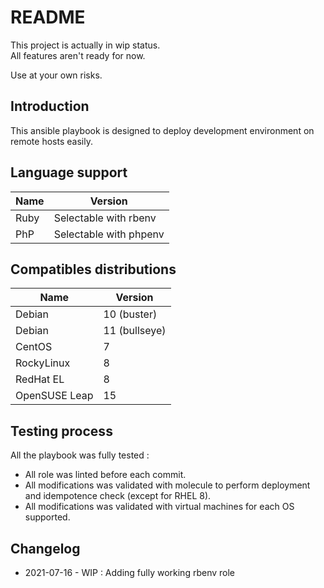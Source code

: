 # README

This project is actually in wip status.  
All features aren't ready for now.

Use at your own risks.

## Introduction

This ansible playbook is designed to deploy development environment on remote hosts easily.

## Language support

| Name | Version                |
| ---- | ---------------------- |
| Ruby | Selectable with rbenv  |
| PhP  | Selectable with phpenv |

## Compatibles distributions

| Name          | Version       |
| ------------- | ------------- |
| Debian        | 10 (buster)   |
| Debian        | 11 (bullseye) |
| CentOS        | 7             |
| RockyLinux    | 8             |
| RedHat EL     | 8             |
| OpenSUSE Leap | 15            |

## Testing process

All the playbook was fully tested :
- All role was linted before each commit.
- All modifications was validated with molecule to perform deployment and idempotence check (except for RHEL 8).
- All modifications was validated with virtual machines for each OS supported.

## Changelog
- 2021-07-16 - WIP : Adding fully working rbenv role

